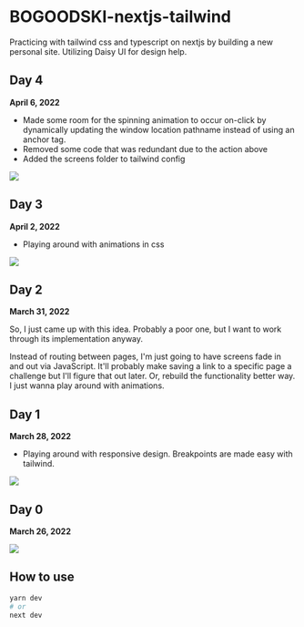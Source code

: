 # BOGOODSKI-nextjs-tailwind

Practicing with tailwind css and typescript on nextjs by building a new personal site.  Utilizing Daisy UI for design help. 

## Day 4

<p><b>April 6, 2022</b></p>

<ul>
<li>
Made some room for the spinning animation to occur on-click by dynamically updating the window location pathname instead of using an anchor tag.  
</li>
<li>Removed some code that was redundant due to the action above</li>
<li>Added the screens folder to tailwind config</li>
</ul>

<img src="https://bogoodski.blob.core.windows.net/bogoodski2022/dynamic-page-change.gif" />

## Day 3

<p><b>April 2, 2022</b></p>

<ul><li>Playing around with animations in css</li></ul>

<img src="https://bogoodski.blob.core.windows.net/bogoodski2022/animation-logo-gif.gif">

## Day 2

<p><b>March 31, 2022</b></p>

<p>So, I just came up with this idea.  Probably a poor one, but I want to work through its implementation anyway. </p>
<p>Instead of routing between pages, I'm just going to have screens fade in and out via JavaScript.  It'll probably make saving a link to a specific page a challenge but I'll figure that out later.  Or, rebuild the functionality better way.  I just wanna play around with animations. </p>

## Day 1

<p><b>March 28, 2022</b></p>

<ul>
    <li>
        Playing around with responsive design. Breakpoints are made easy with tailwind. 
    </li>
</ul>

<img src="https://bogoodski.blob.core.windows.net/bogoodski2022/bogoodski-tailwind-nextjs-day1.png">

## Day 0

<p><b>March 26, 2022</b></p>

<img src="https://bogoodski.blob.core.windows.net/bogoodski2022/bogoodski-tailwind-nextjs-day0.png">


## How to use

```bash
yarn dev
# or
next dev
```


